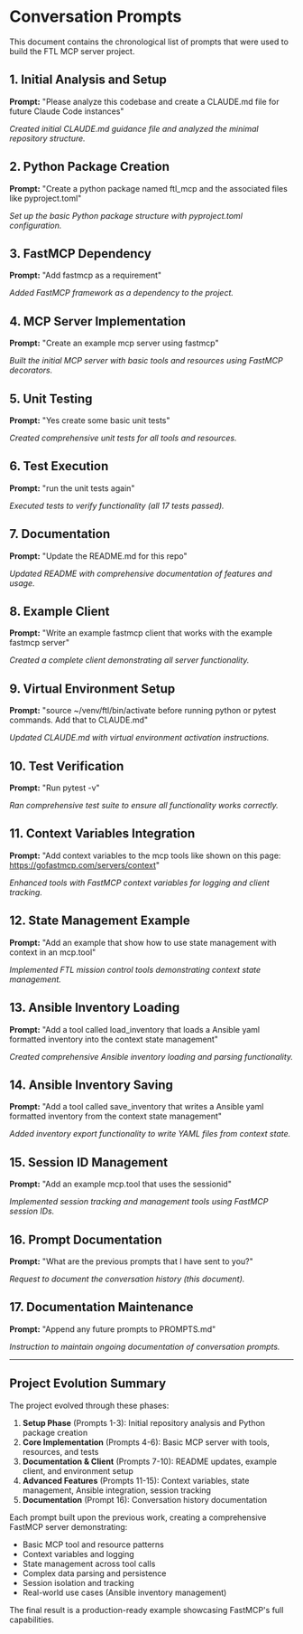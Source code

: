 # Conversation Prompts

This document contains the chronological list of prompts that were used to build the FTL MCP server project.

## 1. Initial Analysis and Setup

**Prompt:** "Please analyze this codebase and create a CLAUDE.md file for future Claude Code instances"

*Created initial CLAUDE.md guidance file and analyzed the minimal repository structure.*

## 2. Python Package Creation

**Prompt:** "Create a python package named ftl_mcp and the associated files like pyproject.toml"

*Set up the basic Python package structure with pyproject.toml configuration.*

## 3. FastMCP Dependency

**Prompt:** "Add fastmcp as a requirement"

*Added FastMCP framework as a dependency to the project.*

## 4. MCP Server Implementation

**Prompt:** "Create an example mcp server using fastmcp"

*Built the initial MCP server with basic tools and resources using FastMCP decorators.*

## 5. Unit Testing

**Prompt:** "Yes create some basic unit tests"

*Created comprehensive unit tests for all tools and resources.*

## 6. Test Execution

**Prompt:** "run the unit tests again"

*Executed tests to verify functionality (all 17 tests passed).*

## 7. Documentation

**Prompt:** "Update the README.md for this repo"

*Updated README with comprehensive documentation of features and usage.*

## 8. Example Client

**Prompt:** "Write an example fastmcp client that works with the example fastmcp server"

*Created a complete client demonstrating all server functionality.*

## 9. Virtual Environment Setup

**Prompt:** "source ~/venv/ftl/bin/activate before running python or pytest commands. Add that to CLAUDE.md"

*Updated CLAUDE.md with virtual environment activation instructions.*

## 10. Test Verification

**Prompt:** "Run pytest -v"

*Ran comprehensive test suite to ensure all functionality works correctly.*

## 11. Context Variables Integration

**Prompt:** "Add context variables to the mcp tools like shown on this page: https://gofastmcp.com/servers/context"

*Enhanced tools with FastMCP context variables for logging and client tracking.*

## 12. State Management Example

**Prompt:** "Add an example that show how to use state management with context in an mcp.tool"

*Implemented FTL mission control tools demonstrating context state management.*

## 13. Ansible Inventory Loading

**Prompt:** "Add a tool called load_inventory that loads a Ansible yaml formatted inventory into the context state management"

*Created comprehensive Ansible inventory loading and parsing functionality.*

## 14. Ansible Inventory Saving

**Prompt:** "Add a tool called save_inventory that writes a Ansible yaml formatted inventory from the context state management"

*Added inventory export functionality to write YAML files from context state.*

## 15. Session ID Management

**Prompt:** "Add an example mcp.tool that uses the sessionid"

*Implemented session tracking and management tools using FastMCP session IDs.*

## 16. Prompt Documentation

**Prompt:** "What are the previous prompts that I have sent to you?"

*Request to document the conversation history (this document).*

## 17. Documentation Maintenance

**Prompt:** "Append any future prompts to PROMPTS.md"

*Instruction to maintain ongoing documentation of conversation prompts.*

---

## Project Evolution Summary

The project evolved through these phases:

1. **Setup Phase** (Prompts 1-3): Initial repository analysis and Python package creation
2. **Core Implementation** (Prompts 4-6): Basic MCP server with tools, resources, and tests
3. **Documentation & Client** (Prompts 7-10): README updates, example client, and environment setup
4. **Advanced Features** (Prompts 11-15): Context variables, state management, Ansible integration, session tracking
5. **Documentation** (Prompt 16): Conversation history documentation

Each prompt built upon the previous work, creating a comprehensive FastMCP server demonstrating:
- Basic MCP tool and resource patterns
- Context variables and logging
- State management across tool calls
- Complex data parsing and persistence
- Session isolation and tracking
- Real-world use cases (Ansible inventory management)

The final result is a production-ready example showcasing FastMCP's full capabilities.
